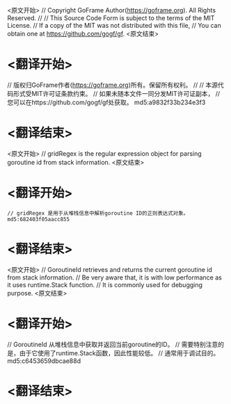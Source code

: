 
<原文开始>
// Copyright GoFrame Author(https://goframe.org). All Rights Reserved.
//
// This Source Code Form is subject to the terms of the MIT License.
// If a copy of the MIT was not distributed with this file,
// You can obtain one at https://github.com/gogf/gf.
<原文结束>

# <翻译开始>
// 版权归GoFrame作者(https://goframe.org)所有。保留所有权利。
//
// 本源代码形式受MIT许可证条款约束。
// 如果未随本文件一同分发MIT许可证副本，
// 您可以在https://github.com/gogf/gf处获取。 md5:a9832f33b234e3f3
# <翻译结束>


<原文开始>
// gridRegex is the regular expression object for parsing goroutine id from stack information.
<原文结束>

# <翻译开始>
	// gridRegex 是用于从堆栈信息中解析goroutine ID的正则表达式对象。 md5:682403f05aacc855
# <翻译结束>


<原文开始>
// GoroutineId retrieves and returns the current goroutine id from stack information.
// Be very aware that, it is with low performance as it uses runtime.Stack function.
// It is commonly used for debugging purpose.
<原文结束>

# <翻译开始>
// GoroutineId 从堆栈信息中获取并返回当前goroutine的ID。
// 需要特别注意的是，由于它使用了runtime.Stack函数，因此性能较低。
// 通常用于调试目的。 md5:c6453659dbcae88d
# <翻译结束>

